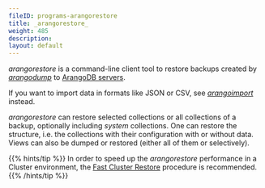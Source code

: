 ```yaml
---
fileID: programs-arangorestore
title: _arangorestore_
weight: 485
description: 
layout: default
---
```

_arangorestore_ is a command-line client tool to restore backups created by
[_arangodump_](../arangodump/) to
[ArangoDB servers](../arangodb-server/).

If you want to import data in formats like JSON or CSV, see
[_arangoimport_](../arangoimport/) instead.

_arangorestore_ can restore selected collections or all collections of a backup,
optionally including _system_ collections. One can restore the structure, i.e.
the collections with their configuration with or without data.
Views can also be dumped or restored (either all of them or selectively).

{{% hints/tip %}}
In order to speed up the _arangorestore_ performance in a Cluster environment,
the [Fast Cluster Restore](programs-arangorestore-fast-cluster-restore)
procedure is recommended.
{{% /hints/tip %}}
